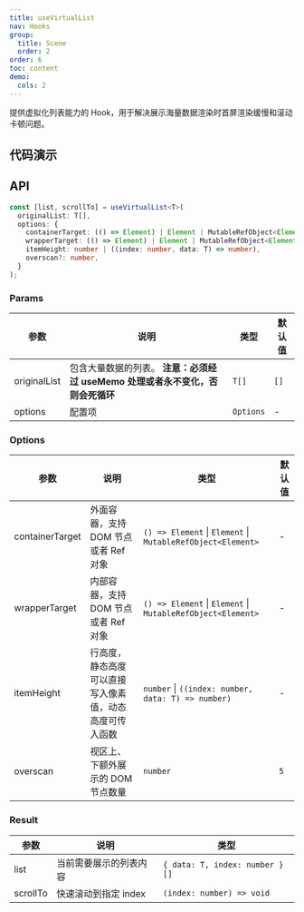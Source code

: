 ```yaml
---
title: useVirtualList
nav: Hooks
group:
  title: Scene
  order: 2
order: 6
toc: content
demo:
  cols: 2
---
```


提供虚拟化列表能力的 Hook，用于解决展示海量数据渲染时首屏渲染缓慢和滚动卡顿问题。

## 代码演示

<code src="./demo/demo1.tsx"></code>
<code src="./demo/demo2.tsx"></code>

## API

```typescript
const [list, scrollTo] = useVirtualList<T>(
  originalList: T[],
  options: {
    containerTarget: (() => Element) | Element | MutableRefObject<Element>,
    wrapperTarget: (() => Element) | Element | MutableRefObject<Element>,
    itemHeight: number | ((index: number, data: T) => number),
    overscan?: number,
  }
);
```

### Params

| 参数         | 说明                                                                           | 类型      | 默认值 |
| --- | --- | --- | --- |
| originalList | 包含大量数据的列表。 **注意：必须经过 useMemo 处理或者永不变化，否则会死循环** | `T[]`     | `[]`   |
| options      | 配置项                                                                         | `Options` | -      |

### Options

| 参数            | 说明                                                   | 类型                                                        | 默认值 |
| --- | --- | --- | --- |
| containerTarget | 外面容器，支持 DOM 节点或者 Ref 对象                   | `() => Element` \| `Element` \| `MutableRefObject<Element>` | -      |
| wrapperTarget   | 内部容器，支持 DOM 节点或者 Ref 对象                   | `() => Element` \| `Element` \| `MutableRefObject<Element>` | -      |
| itemHeight      | 行高度，静态高度可以直接写入像素值，动态高度可传入函数 | `number` \| `((index: number, data: T) => number)`          | -      |
| overscan        | 视区上、下额外展示的 DOM 节点数量                      | `number`                                                    | `5`    |

### Result

| 参数     | 说明                   | 类型                           |
| --- | --- | --- |
| list     | 当前需要展示的列表内容 | `{ data: T, index: number }[]` |
| scrollTo | 快速滚动到指定 index   | `(index: number) => void`      |

